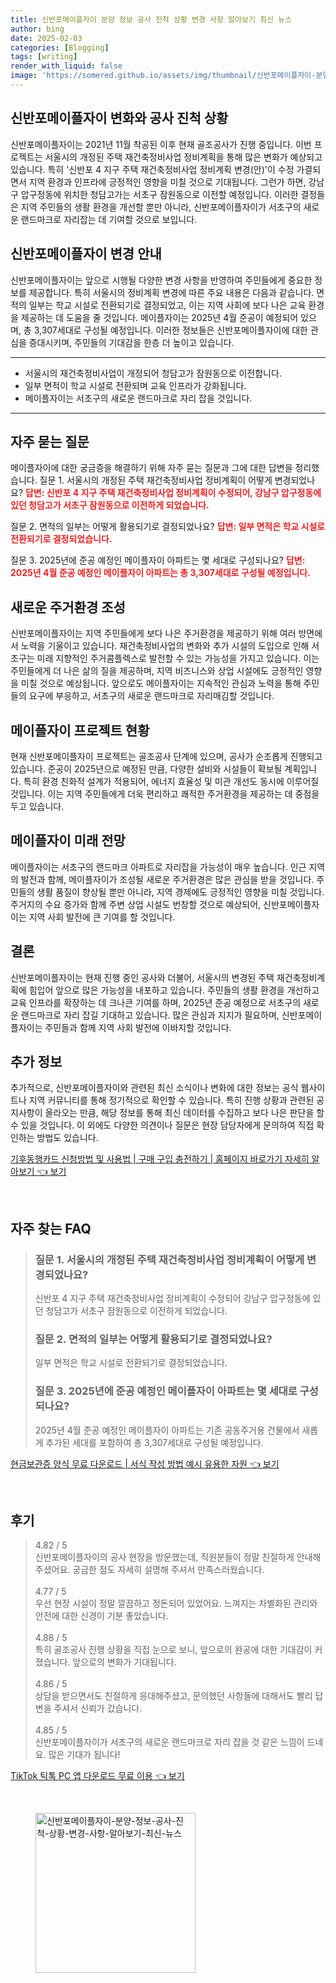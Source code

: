 ```yaml
---
title: 신반포메이플자이 분양 정보 공사 진척 상황 변경 사항 알아보기 최신 뉴스
author: bing
date: 2025-02-03
categories: [Blogging]
tags: [writing]
render_with_liquid: false
image: 'https://somered.github.io/assets/img/thumbnail/신반포메이플자이-분양-정보-공사-진척-상황-변경-사항-알아보기-최신-뉴스.webp'
---
```



<h2 id='신반포메이플자이_변화와_공사_진척_상황'>신반포메이플자이 변화와 공사 진척 상황</h2>

<p>신반포메이플자이는 2021년 11월 착공된 이후 현재 골조공사가 진행 중입니다. 이번 프로젝트는 서울시의 개정된 주택 재건축정비사업 정비계획을 통해 많은 변화가 예상되고 있습니다. 특히 '신반포 4 지구 주택 재건축정비사업 정비계획 변경(안)'이 수정 가결되면서 지역 환경과 인프라에 긍정적인 영향을 미칠 것으로 기대됩니다. 그런가 하면, 강남구 압구정동에 위치한 청담고가는 서초구 잠원동으로 이전할 예정입니다. 이러한 결정들은 지역 주민들의 생활 환경을 개선할 뿐만 아니라, 신반포메이플자이가 서초구의 새로운 랜드마크로 자리잡는 데 기여할 것으로 보입니다.</p>

<h2 id='신반포메이플자이_변경_안내'>신반포메이플자이 변경 안내</h2>

<p>신반포메이플자이는 앞으로 시행될 다양한 변경 사항을 반영하여 주민들에게 중요한 정보를 제공합니다. 특히 서울시의 정비계획 변경에 따른 주요 내용은 다음과 같습니다. 면적의 일부는 학교 시설로 전환되기로 결정되었고, 이는 지역 사회에 보다 나은 교육 환경을 제공하는 데 도움을 줄 것입니다. 메이플자이는 2025년 4월 준공이 예정되어 있으며, 총 3,307세대로 구성될 예정입니다. 이러한 정보들은 신반포메이플자이에 대한 관심을 증대시키며, 주민들의 기대감을 한층 더 높이고 있습니다.</p>

<hr />

<ul>
    <li>서울시의 재건축정비사업이 개정되어 청담고가 잠원동으로 이전합니다.</li>
    <li>일부 면적이 학교 시설로 전환되며 교육 인프라가 강화됩니다.</li>
    <li>메이플자이는 서초구의 새로운 랜드마크로 자리 잡을 것입니다.</li>
</ul>

<hr />

<h2 id='자주_묻는_질문'>자주 묻는 질문</h2>

<p>메이플자이에 대한 궁금증을 해결하기 위해 자주 묻는 질문과 그에 대한 답변을 정리했습니다. 질문 1. 서울시의 개정된 주택 재건축정비사업 정비계획이 어떻게 변경되었나요? <b><span style="color: #ee2323;">답변: 신반포 4 지구 주택 재건축정비사업 정비계획이 수정되어, 강남구 압구정동에 있던 청담고가 서초구 잠원동으로 이전하게 되었습니다.</span></b></p>

<p>질문 2. 면적의 일부는 어떻게 활용되기로 결정되었나요? <b><span style="color: #ee2323;">답변: 일부 면적은 학교 시설로 전환되기로 결정되었습니다.</span></b></p>

<p>질문 3. 2025년에 준공 예정인 메이플자이 아파트는 몇 세대로 구성되나요? <b><span style="color: #ee2323;">답변: 2025년 4월 준공 예정인 메이플자이 아파트는 총 3,307세대로 구성될 예정입니다.</span></b></p>

<h2 id='새로운_주거환경_조성'>새로운 주거환경 조성</h2>

<p>신반포메이플자이는 지역 주민들에게 보다 나은 주거환경을 제공하기 위해 여러 방면에서 노력을 기울이고 있습니다. 재건축정비사업의 변화와 추가 시설의 도입으로 인해 서초구는 미래 지향적인 주거콤플렉스로 발전할 수 있는 가능성을 가지고 있습니다. 이는 주민들에게 더 나은 삶의 질을 제공하며, 지역 비즈니스와 상업 시설에도 긍정적인 영향을 미칠 것으로 예상됩니다. 앞으로도 메이플자이는 지속적인 관심과 노력을 통해 주민들의 요구에 부응하고, 서초구의 새로운 랜드마크로 자리매김할 것입니다.</p>

<h2 id='메이플자이_프로젝트_현황'>메이플자이 프로젝트 현황</h2>

<p>현재 신반포메이플자이 프로젝트는 골조공사 단계에 있으며, 공사가 순조롭게 진행되고 있습니다. 준공이 2025년으로 예정된 만큼, 다양한 설비와 시설들이 확보될 계획입니다. 특히 환경 친화적 설계가 적용되어, 에너지 효율성 및 미관 개선도 동시에 이루어질 것입니다. 이는 지역 주민들에게 더욱 편리하고 쾌적한 주거환경을 제공하는 데 중점을 두고 있습니다.</p>

<h2 id='메이플자이_미래_전망'>메이플자이 미래 전망</h2>

<p>메이플자이는 서초구의 랜드마크 아파트로 자리잡을 가능성이 매우 높습니다. 인근 지역의 발전과 함께, 메이플자이가 조성될 새로운 주거환경은 많은 관심을 받을 것입니다. 주민들의 생활 품질이 향상될 뿐만 아니라, 지역 경제에도 긍정적인 영향을 미칠 것입니다. 주거지의 수요 증가와 함께 주변 상업 시설도 번창할 것으로 예상되어, 신반포메이플자이는 지역 사회 발전에 큰 기여를 할 것입니다.</p>

<h2 id='결론'>결론</h2>

<p>신반포메이플자이는 현재 진행 중인 공사와 더불어, 서울시의 변경된 주택 재건축정비계획에 힘입어 앞으로 많은 가능성을 내포하고 있습니다. 주민들의 생활 환경을 개선하고 교육 인프라를 확장하는 데 크나큰 기여를 하며, 2025년 준공 예정으로 서초구의 새로운 랜드마크로 자리 잡길 기대하고 있습니다. 많은 관심과 지지가 필요하며, 신반포메이플자이는 주민들과 함께 지역 사회 발전에 이바지할 것입니다.</p>

<h2 id='추가정보'>추가 정보</h2>

<p>추가적으로, 신반포메이플자이와 관련된 최신 소식이나 변화에 대한 정보는 공식 웹사이트나 지역 커뮤니티를 통해 정기적으로 확인할 수 있습니다. 특히 진행 상황과 관련된 공지사항이 올라오는 만큼, 해당 정보를 통해 최신 데이터를 수집하고 보다 나은 판단을 할 수 있을 것입니다. 이 외에도 다양한 의견이나 질문은 현장 담당자에게 문의하여 직접 확인하는 방법도 있습니다.</p>


<p><a class="click-button" title="기후동행카드 신청방법 및 사용법 | 구매 구입 충전하기 | 홈페이지 바로가기 자세히 알아보기" href="https://somered.github.io/posts/%EA%B8%B0%ED%9B%84%EB%8F%99%ED%96%89%EC%B9%B4%EB%93%9C-%EC%8B%A0%EC%B2%AD%EB%B0%A9%EB%B2%95-%EB%B0%8F-%EC%82%AC%EC%9A%A9%EB%B2%95-%EA%B5%AC%EB%A7%A4-%EA%B5%AC%EC%9E%85-%EC%B6%A9%EC%A0%84%ED%95%98%EA%B8%B0-%ED%99%88%ED%8E%98%EC%9D%B4%EC%A7%80-%EB%B0%94%EB%A1%9C%EA%B0%80%EA%B8%B0-%EC%9E%90%EC%84%B8%ED%9E%88-%EC%95%8C%EC%95%84%EB%B3%B4%EA%B8%B0/" rel="dofollow">기후동행카드 신청방법 및 사용법 | 구매 구입 충전하기 | 홈페이지 바로가기 자세히 알아보기 👈 보기</a></p><br>
<h2 id='자주_찾는_FAQ'>자주 찾는 FAQ</h2>
<div itemscope="" itemtype="https://schema.org/FAQPage"> 
<blockquote> 
<div itemscope="" itemprop="mainEntity" itemtype="https://schema.org/Question"> 
<h3 itemprop="name">질문 1. 서울시의 개정된 주택 재건축정비사업 정비계획이 어떻게 변경되었나요?</h3> 
<div itemscope="" itemprop="acceptedAnswer" itemtype="https://schema.org/Answer"> 
<span itemprop="text"> 
<p>신반포 4 지구 주택 재건축정비사업 정비계획이 수정되어 강남구 압구정동에 있던 청담고가 서초구 잠원동으로 이전하게 되었습니다.</p> 
</span> 
</div> 
</div> 

<div itemscope="" itemprop="mainEntity" itemtype="https://schema.org/Question"> 
<h3 itemprop="name">질문 2. 면적의 일부는 어떻게 활용되기로 결정되었나요?</h3> 
<div itemscope="" itemprop="acceptedAnswer" itemtype="https://schema.org/Answer"> 
<span itemprop="text"> 
<p>일부 면적은 학교 시설로 전환되기로 결정되었습니다.</p> 
</span> 
</div> 
</div> 

<div itemscope="" itemprop="mainEntity" itemtype="https://schema.org/Question"> 
<h3 itemprop="name">질문 3. 2025년에 준공 예정인 메이플자이 아파트는 몇 세대로 구성되나요?</h3> 
<div itemscope="" itemprop="acceptedAnswer" itemtype="https://schema.org/Answer"> 
<span itemprop="text"> 
<p>2025년 4월 준공 예정인 메이플자이 아파트는 기존 공동주거용 건물에서 새롭게 추가된 세대를 포함하여 총 3,307세대로 구성될 예정입니다.</p> 
</span> 
</div> 
</div> 
</blockquote> 
</div>
<p><a class="click-button" title="현금보관증 양식 무료 다운로드 | 서식 작성 방법 예시 유용한 자원" href="https://somered.github.io/posts/%ED%98%84%EA%B8%88%EB%B3%B4%EA%B4%80%EC%A6%9D-%EC%96%91%EC%8B%9D-%EB%AC%B4%EB%A3%8C-%EB%8B%A4%EC%9A%B4%EB%A1%9C%EB%93%9C-%EC%84%9C%EC%8B%9D-%EC%9E%91%EC%84%B1-%EB%B0%A9%EB%B2%95-%EC%98%88%EC%8B%9C-%EC%9C%A0%EC%9A%A9%ED%95%9C-%EC%9E%90%EC%9B%90/" rel="dofollow">현금보관증 양식 무료 다운로드 | 서식 작성 방법 예시 유용한 자원 👈 보기</a></p><br>
<h2 id='후기'>후기</h2>
<div itemscope itemtype="https://schema.org/Product">
  <blockquote>
  <div itemprop="review" itemscope itemtype="https://schema.org/Review">
      <div itemprop="reviewRating" itemscope itemtype="https://schema.org/Rating"> <span itemprop="ratingValue">4.82</span> / <span itemprop="bestRating">5</span> </div>
      <span itemprop="reviewBody">신반포메이플자이의 공사 현장을 방문했는데, 직원분들이 정말 친절하게 안내해 주셨어요. 궁금한 점도 자세히 설명해 주셔서 만족스러웠습니다.</span>
  </div>
  <br>
  <div itemprop="review" itemscope itemtype="https://schema.org/Review">
      <div itemprop="reviewRating" itemscope itemtype="https://schema.org/Rating"> <span itemprop="ratingValue">4.77</span> / <span itemprop="bestRating">5</span> </div>
      <span itemprop="reviewBody">우선 현장 시설이 정말 깔끔하고 정돈되어 있었어요. 느껴지는 차별화된 관리와 안전에 대한 신경이 기분 좋았습니다.</span>
  </div>
  <br>
  <div itemprop="review" itemscope itemtype="https://schema.org/Review">
      <div itemprop="reviewRating" itemscope itemtype="https://schema.org/Rating"> <span itemprop="ratingValue">4.88</span> / <span itemprop="bestRating">5</span> </div>
      <span itemprop="reviewBody">특히 골조공사 진행 상황을 직접 눈으로 보니, 앞으로의 완공에 대한 기대감이 커졌습니다. 앞으로의 변화가 기대됩니다.</span>
  </div>
  <br>
  <div itemprop="review" itemscope itemtype="https://schema.org/Review">
      <div itemprop="reviewRating" itemscope itemtype="https://schema.org/Rating"> <span itemprop="ratingValue">4.86</span> / <span itemprop="bestRating">5</span> </div>
      <span itemprop="reviewBody">상담을 받으면서도 친절하게 응대해주셨고, 문의했던 사항들에 대해서도 빨리 답변을 주셔서 신뢰가 갔습니다.</span>
  </div>
  <br>
  <div itemprop="review" itemscope itemtype="https://schema.org/Review">
      <div itemprop="reviewRating" itemscope itemtype="https://schema.org/Rating"> <span itemprop="ratingValue">4.85</span> / <span itemprop="bestRating">5</span> </div>
      <span itemprop="reviewBody">신반포메이플자이가 서초구의 새로운 랜드마크로 자리 잡을 것 같은 느낌이 드네요. 많은 기대가 됩니다!</span>
  </div>
  </blockquote>
</div>
<p><a class="click-button" title="TikTok 틱톡 PC 앱 다운로드 무료 이용" href="https://somered.github.io/posts/TikTok-%ED%8B%B1%ED%86%A1-PC-%EC%95%B1-%EB%8B%A4%EC%9A%B4%EB%A1%9C%EB%93%9C-%EB%AC%B4%EB%A3%8C-%EC%9D%B4%EC%9A%A9/" rel="dofollow">TikTok 틱톡 PC 앱 다운로드 무료 이용 👈 보기</a></p><br>
<figure class="image"><img src="https://somered.github.io/assets/img/thumbnail/신반포메이플자이-분양-정보-공사-진척-상황-변경-사항-알아보기-최신-뉴스.webp" alt="신반포메이플자이-분양-정보-공사-진척-상황-변경-사항-알아보기-최신-뉴스" width="256" height="256"></figure>